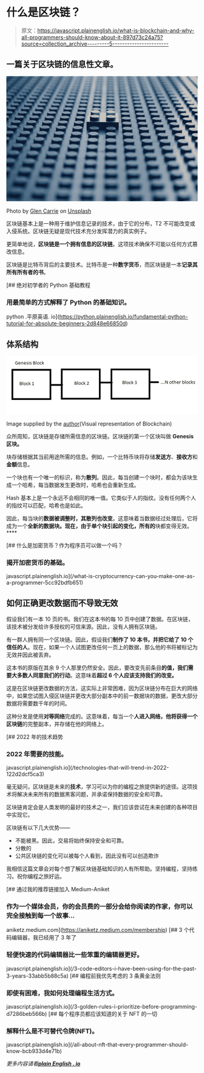 # 什么是区块链？

> 原文：<https://javascript.plainenglish.io/what-is-blockchain-and-why-all-programmers-should-know-about-it-897d73c24a75?source=collection_archive---------5----------------------->

## 一篇关于区块链的信息性文章。

![](img/709ba7484168a1e8a7607408fd9ec72b.png)

Photo by [Glen Carrie](https://unsplash.com/@glencarrie?utm_source=medium&utm_medium=referral) on [Unsplash](https://unsplash.com?utm_source=medium&utm_medium=referral)

区块链基本上是一种用于维护信息记录的技术，由于它的分布，T2 不可能改变或入侵系统。区块链无疑是现代技术充分发挥潜力的真实例子。

更简单地说，**区块链是一个拥有信息的区块链**。这项技术确保不可能以任何方式篡改信息。

区块链是比特币背后的主要技术。比特币是一种**数字货币**，而区块链是一本**记录其所有所有者的书**。

[](https://python.plainenglish.io/fundamental-python-tutorial-for-absolute-beginners-2d848e66850d) [## 绝对初学者的 Python 基础教程

### 用最简单的方式解释了 Python 的基础知识。

python .平原英语. io](https://python.plainenglish.io/fundamental-python-tutorial-for-absolute-beginners-2d848e66850d) 

## 体系结构

![](img/7737d683852ac32616d9c56c84ac3914.png)

Image supplied by the [author](http://aniketz.medium.com)(Visual representation of Blockchain)

众所周知，区块链是存储所需信息的区块链。区块链的第一个区块叫做 **Genesis 区块。**

块存储根据其当前用途所需的信息。例如，一个比特币块将存储**发送方**、**接收方**和**金额**信息。

一个块也有一个唯一的标识，称为**散列**。因此，每当创建一个块时，都会为该块生成一个哈希，每当数据发生更改时，哈希也会重新生成。

Hash 基本上是一个永远不会相同的唯一值。它类似于人的指纹。没有任何两个人的指纹可以匹配，哈希也是如此。

因此，每当块的**数据被调整时，其散列也改变**。这意味着当数据经过处理后，它将成为一个**全新的数据块。现在，由于单个块引起的变化，所有的**块都变得无效。****

[](/what-is-cryptocurrency-can-you-make-one-as-a-programmer-5cc92bdfb651) [## 什么是加密货币？作为程序员可以做一个吗？

### 揭开加密货币的基础。

javascript.plainenglish.io](/what-is-cryptocurrency-can-you-make-one-as-a-programmer-5cc92bdfb651) 

## 如何正确更改数据而不导致无效

假设我们有一本 10 页的书。我们在这本书的每 10 页中创建了数据。在区块链，该技术被分发给许多授权的可信来源。因此，没有人拥有区块链。

有一群人拥有同一个区块链。因此，假设我们**制作了 10 本书，并把它给了 10 个信任的人**。现在，如果一个人试图更改任何一页上的数据，那么他的书将被标记为无效并因此被丢弃。

这本书的原版在其余 9 个人那里仍然安全。因此，要改变先前条目**的值，我们需要大多数人同意我们的行动**。这意味着**超过 6 个人应该支持我们的改变。**

这是在区块链更改数据的方法，这实际上非常困难，因为区块链分布在巨大的网络中，如果您试图入侵区块链并更改大部分副本中的前一数据块的数据，更改大部分数据将需要数千年的时间。

这种分发是使用**对等网络**完成的。这意味着，每当一个**人进入网络，他将获得一个区块链**的完整副本，并存储在他的网络上。

[](/technologies-that-will-trend-in-2022-122d2dcf5ca3) [## 2022 年的技术趋势

### 2022 年需要的技能。

javascript.plainenglish.io](/technologies-that-will-trend-in-2022-122d2dcf5ca3) 

毫无疑问，区块链是未来的**技术**，学习可以为你的编程之旅提供新的途径。这项技术将解决未来所有的数据黑客问题，并承诺保持数据的安全和可靠。

区块链肯定会是人类发明的最好的技术之一，我们应该尝试在未来创建的各种项目中实现它。

区块链有以下几大优势——

*   不能被黑。因此，交易将始终保持安全和可靠。
*   分散的
*   公共区块链的变化可以被每个人看到，因此没有可以创造欺诈

我相信这篇文章会对每个想了解区块链基础知识的人有所帮助。坚持编程，坚持练习。祝你编程之旅好运。

[](https://aniketz.medium.com/membership) [## 通过我的推荐链接加入 Medium-Aniket

### 作为一个媒体会员，你的会员费的一部分会给你阅读的作家，你可以完全接触到每一个故事…

aniketz.medium.com](https://aniketz.medium.com/membership) [](/3-code-editors-i-have-been-using-for-the-past-3-years-33abb5b88c5a) [## 3 个代码编辑器，我已经用了 3 年了

### 轻便快速的代码编辑器比一些笨重的编辑器更好。

javascript.plainenglish.io](/3-code-editors-i-have-been-using-for-the-past-3-years-33abb5b88c5a) [](/3-golden-rules-i-prioritize-before-programming-d7286beb566b) [## 编程前我优先考虑的 3 条黄金法则

### 即使有困难，我如何处理编程生活方式。

javascript.plainenglish.io](/3-golden-rules-i-prioritize-before-programming-d7286beb566b) [](/all-about-nft-that-every-programmer-should-know-bcb933d4e71b) [## 每个程序员都应该知道的关于 NFT 的一切

### 解释什么是不可替代令牌(NFT)。

javascript.plainenglish.io](/all-about-nft-that-every-programmer-should-know-bcb933d4e71b) 

*更多内容请看*[***plain English . io***](http://plainenglish.io/)